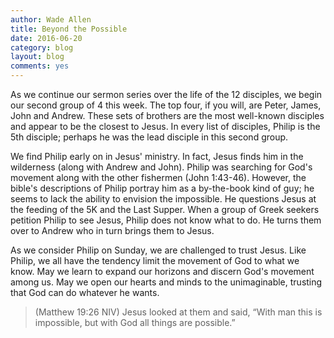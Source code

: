 ```yaml
---
author: Wade Allen
title: Beyond the Possible 
date: 2016-06-20
category: blog
layout: blog
comments: yes
---
```

 
As we continue our sermon series over the life of the 12 disciples, we begin our second group of 4 this week. The top four, if you will, are Peter, James, John and Andrew. These sets of brothers are the most well-known disciples and appear to be the closest to Jesus. In every list of disciples, Philip is the 5th disciple; perhaps he was the lead disciple in this second group. 

We find Philip early on in Jesus' ministry. In fact, Jesus finds him in the wilderness (along with Andrew and John). Philip was searching for God's movement along with the other fishermen (John 1:43-46). However, the bible's descriptions of Philip portray him as a by-the-book kind of guy; he seems to lack the ability to envision the impossible. He questions Jesus at the feeding of the 5K and the Last Supper. When a group of Greek seekers petition Philip to see Jesus, Philip does not know what to do. He turns them over to Andrew who in turn brings them to Jesus. 

As we consider Philip on Sunday, we are challenged to trust Jesus. Like Philip, we all have the tendency limit the movement of God to what we know. May we learn to expand our horizons and discern God's movement among us. May we open our hearts and minds to the unimaginable, trusting that God can do whatever he wants.

>(Matthew 19:26 NIV) Jesus looked at them and said, “With man this is impossible, but with God all things are possible.”



